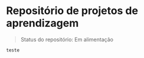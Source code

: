 <h1>Repositório de projetos de aprendizagem</h1>

> Status do repositório: Em alimentação

```
teste
```
